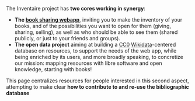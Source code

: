 The Inventaire project has **two cores working in synergy**:

* **The [book sharing webapp](https://inventaire.io/welcome)**, inviting you to make the inventory of your books, and of the possibilities you want to open for them (giving, sharing, selling), as well as who should be able to see them (shared publicly, or just to your friends and groups).
* **The open data project** aiming at building a [CC0](https://creativecommons.org/publicdomain/zero/1.0/) [Wikidata](https://www.wikidata.org)-centered database on resources, to support the needs of the web app, while being enriched by its users, and more broadly  speaking, to concretize our mission: mapping resources with libre software and open knowledge, starting with books!

This page centralizes resources for people interested in this second aspect, attempting to make clear **how to contribute to and re-use the bibliographic database**
